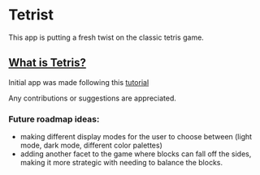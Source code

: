 # Tetrist
This app is putting a fresh twist on the classic tetris game.

## [What is Tetris?](https://en.wikipedia.org/wiki/Tetris)

Initial app was made following this [tutorial](https://github.com/MakeSchool-Tutorials/web-7-react-redux-tetris-app)

Any contributions or suggestions are appreciated.

### Future roadmap ideas: 
* making different display modes for the user to choose between (light mode, dark mode, different color palettes)
* adding another facet to the game where blocks can fall off the sides, making it more strategic with needing to balance the blocks.